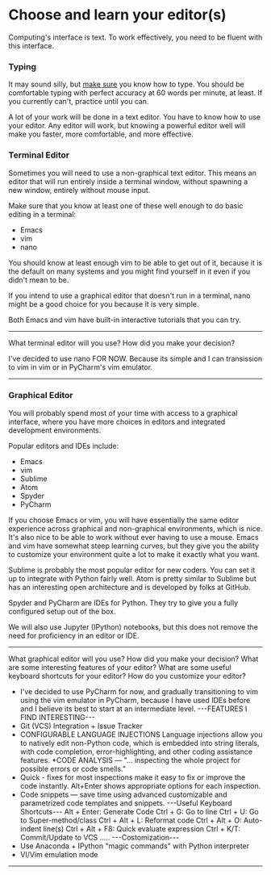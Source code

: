 # Choose and learn your editor(s)


Computing's interface is text. To work effectively, you need to be fluent with this interface.


### Typing

It may sound silly, but [make sure](http://www.typingtest.com/) you know how to type. You should be comfortable typing with perfect accuracy at 60 words per minute, at least. If you currently can't, practice until you can.

A lot of your work will be done in a text editor. You have to know how to use your editor. Any editor will work, but knowing a powerful editor well will make you faster, more comfortable, and more effective.


### Terminal Editor

Sometimes you will need to use a non-graphical text editor. This means an editor that will run entirely inside a terminal window, without spawning a new window, entirely without mouse input.

Make sure that you know at least one of these well enough to do basic editing in a terminal:

 * Emacs
 * vim
 * nano

You should know at least enough vim to be able to get out of it, because it is the default on many systems and you might find yourself in it even if you didn't mean to be.

If you intend to use a graphical editor that doesn't run in a terminal, nano might be a good choice for you because it is very simple.

Both Emacs and vim have built-in interactive tutorials that you can try.

---

What terminal editor will you use? How did you make your decision?

I've decided to use nano FOR NOW. Because its simple and I can transission to vim in vim or in PyCharm's vim emulator.

---


### Graphical Editor

You will probably spend most of your time with access to a graphical interface, where you have more choices in editors and integrated development environments.

Popular editors and IDEs include:

 * Emacs
 * vim
 * Sublime
 * Atom
 * Spyder
 * PyCharm

If you choose Emacs or vim, you will have essentially the same editor experience across graphical and non-graphical environments, which is nice. It's also nice to be able to work without ever having to use a mouse. Emacs and vim have somewhat steep learning curves, but they give you the ability to customize your environment quite a lot to make it exactly what you want.

Sublime is probably the most popular editor for new coders. You can set it up to integrate with Python fairly well. Atom is pretty similar to Sublime but has an interesting open architecture and is developed by folks at GitHub.

Spyder and PyCharm are IDEs for Python. They try to give you a fully configured setup out of the box.

We will also use Jupyter (IPython) notebooks, but this does not remove the need for proficiency in an editor or IDE.

---

What graphical editor will you use? How did you make your decision? What are some interesting features of your editor? What are some useful keyboard shortcuts for your editor? How do you customize your editor?

* I've decided to use PyCharm for now, and gradually transitioning to vim using the vim emulator in PyCharm, because I have used IDEs before and I believe its best to start at an intermediate level.
---FEATURES I FIND INTERESTING---
* Git (VCS) Integration + Issue Tracker 
* CONFIGURABLE LANGUAGE INJECTIONS
Language injections allow you to natively edit non-Python code, which is embedded into string literals, with code completion, error-highlighting, and other coding assistance features.
*CODE ANALYSIS — "... inspecting the whole project for possible errors or code smells."
* Quick - fixes for most inspections make it easy to fix or improve the code instantly. Alt+Enter shows appropriate options for each inspection.
* Code snippets — save time using advanced customizable and parametrized code templates and snippets.
---Useful Keyboard Shortcuts---
Alt + Enter: Generate Code
Ctrl + G: Go to line
Ctrl + U: Go to Super-method/class
Ctrl + Alt + L: Reformat code
Ctrl + Alt + O: Auto-indent line(s)
Ctrl + Alt + F8: Quick evaluate expression
Ctrl + K/T: Commit/Update to VCS
.....
---Costomization---
* Use Anaconda + IPython "magic commands" with Python interpreter
* VI/Vim emulation mode

---
